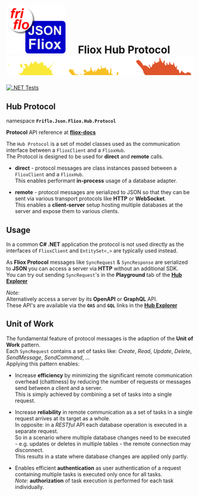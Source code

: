 

# [![JSON Fliox](../../../docs/images/Json-Fliox.svg)](https://github.com/friflo/Friflo.Json.Fliox)     **Fliox Hub Protocol** ![SPLASH](../../../docs/images/paint-splatter.svg)

[![.NET Tests](https://github.com/friflo/Friflo.Json.Fliox/workflows/.NET/badge.svg)](https://github.com/friflo/Friflo.Json.Fliox/actions)


## Hub Protocol
namespace **`Friflo.Json.Fliox.Hub.Protocol`**

**Protocol** API reference at [**fliox-docs**](https://github.com/friflo/fliox-docs/blob/master/api/Friflo/Json/Fliox/Hub/Protocol/index.md)

The `Hub Protocol` is a set of model classes used as the communication interface between a `FlioxClient` and a `FlioxHub`.  
The Protocol is designed to be used for **direct** and **remote** calls.

- **direct** - protocol messages are class instances passed between a `FlioxClient` and a `FlioxHub`.  
  This enables performant **in-process** usage of a database adapter.

- **remote** - protocol messages are serialized to JSON so that they can be sent via various
  transport protocols like **HTTP** or **WebSocket**.  
  This enables a **client-server** setup hosting multiple databases at the server and expose them to various clients.

## Usage

In a common **C# .NET** application the protocol is not used directly as the interfaces of `FlioxClient` and `EntitySet<,>` are typically used instead.

As **Fliox Protocol** messages like `SyncRequest` & `SyncResponse` are serialized to **JSON** you can access a server via **HTTP** without an additional SDK.  
You can try out sending `SyncRequest`'s in the **Playground** tab of the [**Hub Explorer**](../../Fliox.Hub.Explorer/README.md)

*Note:*  
Alternatively access a server by its **OpenAPI** or **GraphQL** API.  
These API's are available via the **`OAS`** and **`GQL`** links in the [**Hub Explorer**](../../Fliox.Hub.Explorer/README.md)


## Unit of Work

The fundamental feature of protocol messages is the adaption of the **Unit of Work** pattern.  
Each `SyncRequest` contains a set of tasks like: *Create*, *Read*, *Update*, *Delete*, *SendMessage*, *SendCommand*, ...  
Applying this pattern enables:

- Increase **efficiency** by minimizing the significant remote communication overhead (chattiness)
  by reducing the number of requests or messages send between a client and a server.  
  This is simply achieved by combining a set of tasks into a single request.

- Increase **reliability** in remote communication as a set of tasks in a single request arrives at its target as a whole.  
  In opposite: in a *RESTful* API each database operation is executed in a separate request.  
  So in a scenario where multiple database changes need to be executed - e.g. updates or deletes in multiple tables -
  the remote connection may disconnect.  
  This results in a state where database changes are applied only partly.

- Enables efficient **authentication** as user authentication of a request containing multiple tasks is executed only
  once for all tasks.  
  *Note:* **authorization** of task execution is performed for each task individually.







